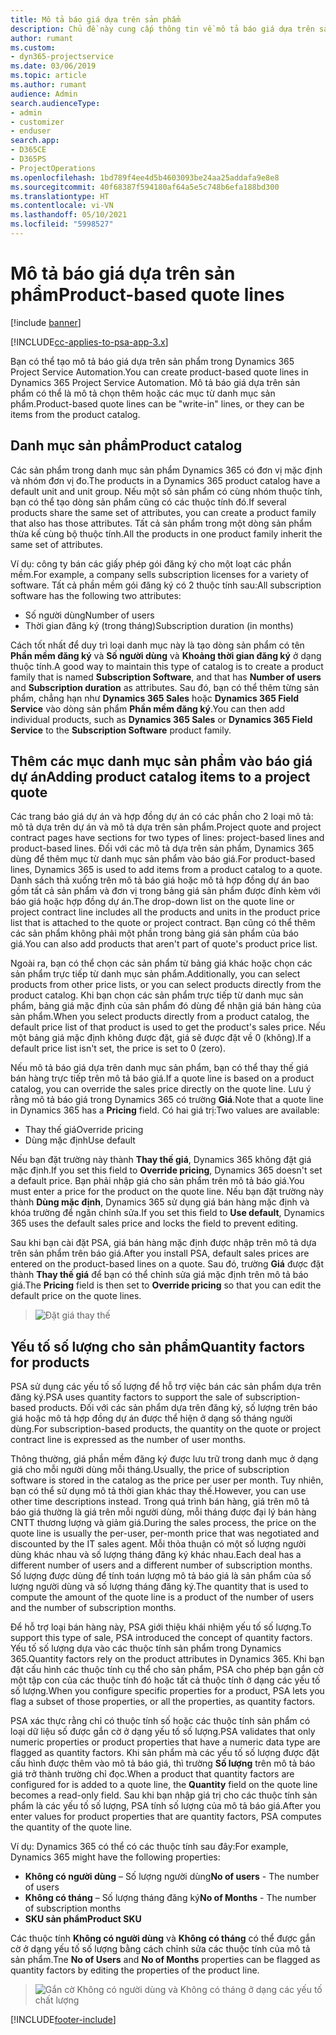 ```yaml
---
title: Mô tả báo giá dựa trên sản phẩm
description: Chủ đề này cung cấp thông tin về mô tả báo giá dựa trên sản phẩm.
author: rumant
ms.custom:
- dyn365-projectservice
ms.date: 03/06/2019
ms.topic: article
ms.author: rumant
audience: Admin
search.audienceType:
- admin
- customizer
- enduser
search.app:
- D365CE
- D365PS
- ProjectOperations
ms.openlocfilehash: 1bd789f4ee4d5b4603093be24aa25addafa9e8e8
ms.sourcegitcommit: 40f68387f594180af64a5e5c748b6efa188bd300
ms.translationtype: HT
ms.contentlocale: vi-VN
ms.lasthandoff: 05/10/2021
ms.locfileid: "5998527"
---
```

# <a name="product-based-quote-lines"></a><span data-ttu-id="bd7f2-103">Mô tả báo giá dựa trên sản phẩm</span><span class="sxs-lookup"><span data-stu-id="bd7f2-103">Product-based quote lines</span></span>

[!include [banner](../includes/psa-now-project-operations.md)]

[!INCLUDE[cc-applies-to-psa-app-3.x](../includes/cc-applies-to-psa-app-3x.md)]


<span data-ttu-id="bd7f2-104">Bạn có thể tạo mô tả báo giá dựa trên sản phẩm trong Dynamics 365 Project Service Automation.</span><span class="sxs-lookup"><span data-stu-id="bd7f2-104">You can create product-based quote lines in Dynamics 365 Project Service Automation.</span></span> <span data-ttu-id="bd7f2-105">Mô tả báo giá dựa trên sản phẩm có thể là mô tả chọn thêm hoặc các mục từ danh mục sản phẩm.</span><span class="sxs-lookup"><span data-stu-id="bd7f2-105">Product-based quote lines can be "write-in" lines, or they can be items from the product catalog.</span></span>

## <a name="product-catalog"></a><span data-ttu-id="bd7f2-106">Danh mục sản phẩm</span><span class="sxs-lookup"><span data-stu-id="bd7f2-106">Product catalog</span></span>

<span data-ttu-id="bd7f2-107">Các sản phẩm trong danh mục sản phẩm Dynamics 365 có đơn vị mặc định và nhóm đơn vị đo.</span><span class="sxs-lookup"><span data-stu-id="bd7f2-107">The products in a Dynamics 365 product catalog have a default unit and unit group.</span></span> <span data-ttu-id="bd7f2-108">Nếu một số sản phẩm có cùng nhóm thuộc tính, bạn có thể tạo dòng sản phẩm cũng có các thuộc tính đó.</span><span class="sxs-lookup"><span data-stu-id="bd7f2-108">If several products share the same set of attributes, you can create a product family that also has those attributes.</span></span> <span data-ttu-id="bd7f2-109">Tất cả sản phẩm trong một dòng sản phẩm thừa kế cùng bộ thuộc tính.</span><span class="sxs-lookup"><span data-stu-id="bd7f2-109">All the products in one product family inherit the same set of attributes.</span></span>

<span data-ttu-id="bd7f2-110">Ví dụ: công ty bán các giấy phép gói đăng ký cho một loạt các phần mềm.</span><span class="sxs-lookup"><span data-stu-id="bd7f2-110">For example, a company sells subscription licenses for a variety of software.</span></span> <span data-ttu-id="bd7f2-111">Tất cả phần mềm gói đăng ký có 2 thuộc tính sau:</span><span class="sxs-lookup"><span data-stu-id="bd7f2-111">All subscription software has the following two attributes:</span></span>

- <span data-ttu-id="bd7f2-112">Số người dùng</span><span class="sxs-lookup"><span data-stu-id="bd7f2-112">Number of users</span></span> 
- <span data-ttu-id="bd7f2-113">Thời gian đăng ký (trong tháng)</span><span class="sxs-lookup"><span data-stu-id="bd7f2-113">Subscription duration (in months)</span></span>

<span data-ttu-id="bd7f2-114">Cách tốt nhất để duy trì loại danh mục này là tạo dòng sản phẩm có tên **Phần mềm đăng ký** và **Số người dùng** và **Khoảng thời gian đăng ký** ở dạng thuộc tính.</span><span class="sxs-lookup"><span data-stu-id="bd7f2-114">A good way to maintain this type of catalog is to create a product family that is named **Subscription Software**, and that has **Number of users** and **Subscription duration** as attributes.</span></span> <span data-ttu-id="bd7f2-115">Sau đó, bạn có thể thêm từng sản phẩm, chẳng hạn như **Dynamics 365 Sales** hoặc **Dynamics 365 Field Service** vào dòng sản phẩm **Phần mềm đăng ký**.</span><span class="sxs-lookup"><span data-stu-id="bd7f2-115">You can then add individual products, such as **Dynamics 365 Sales** or **Dynamics 365 Field Service** to the **Subscription Software** product family.</span></span>

## <a name="adding-product-catalog-items-to-a-project-quote"></a><span data-ttu-id="bd7f2-116">Thêm các mục danh mục sản phẩm vào báo giá dự án</span><span class="sxs-lookup"><span data-stu-id="bd7f2-116">Adding product catalog items to a project quote</span></span>

<span data-ttu-id="bd7f2-117">Các trang báo giá dự án và hợp đồng dự án có các phần cho 2 loại mô tả: mô tả dựa trên dự án và mô tả dựa trên sản phẩm.</span><span class="sxs-lookup"><span data-stu-id="bd7f2-117">Project quote and project contract pages have sections for two types of lines: project-based lines and product-based lines.</span></span> <span data-ttu-id="bd7f2-118">Đối với các mô tả dựa trên sản phẩm, Dynamics 365 dùng để thêm mục từ danh mục sản phẩm vào báo giá.</span><span class="sxs-lookup"><span data-stu-id="bd7f2-118">For product-based lines, Dynamics 365 is used to add items from a product catalog to a quote.</span></span> <span data-ttu-id="bd7f2-119">Danh sách thả xuống trên mô tả báo giá hoặc mô tả hợp đồng dự án bao gồm tất cả sản phẩm và đơn vị trong bảng giá sản phẩm được đính kèm với báo giá hoặc hợp đồng dự án.</span><span class="sxs-lookup"><span data-stu-id="bd7f2-119">The drop-down list on the quote line or project contract line includes all the products and units in the product price list that is attached to the quote or project contract.</span></span> <span data-ttu-id="bd7f2-120">Bạn cũng có thể thêm các sản phẩm không phải một phần trong bảng giá sản phẩm của báo giá.</span><span class="sxs-lookup"><span data-stu-id="bd7f2-120">You can also add products that aren't part of quote's product price list.</span></span>

<span data-ttu-id="bd7f2-121">Ngoài ra, bạn có thể chọn các sản phẩm từ bảng giá khác hoặc chọn các sản phẩm trực tiếp từ danh mục sản phẩm.</span><span class="sxs-lookup"><span data-stu-id="bd7f2-121">Additionally, you can select products from other price lists, or you can select products directly from the product catalog.</span></span> <span data-ttu-id="bd7f2-122">Khi bạn chọn các sản phẩm trực tiếp từ danh mục sản phẩm, bảng giá mặc định của sản phẩm đó dùng để nhận giá bán hàng của sản phẩm.</span><span class="sxs-lookup"><span data-stu-id="bd7f2-122">When you select products directly from a product catalog, the default price list of that product is used to get the product's sales price.</span></span> <span data-ttu-id="bd7f2-123">Nếu một bảng giá mặc định không được đặt, giá sẽ được đặt về 0 (không).</span><span class="sxs-lookup"><span data-stu-id="bd7f2-123">If a default price list isn't set, the price is set to 0 (zero).</span></span>

<span data-ttu-id="bd7f2-124">Nếu mô tả báo giá dựa trên danh mục sản phẩm, bạn có thể thay thế giá bán hàng trực tiếp trên mô tả báo giá.</span><span class="sxs-lookup"><span data-stu-id="bd7f2-124">If a quote line is based on a product catalog, you can override the sales price directly on the quote line.</span></span> <span data-ttu-id="bd7f2-125">Lưu ý rằng mô tả báo giá trong Dynamics 365 có trường **Giá**.</span><span class="sxs-lookup"><span data-stu-id="bd7f2-125">Note that a quote line in Dynamics 365 has a **Pricing** field.</span></span> <span data-ttu-id="bd7f2-126">Có hai giá trị:</span><span class="sxs-lookup"><span data-stu-id="bd7f2-126">Two values are available:</span></span>

- <span data-ttu-id="bd7f2-127">Thay thế giá</span><span class="sxs-lookup"><span data-stu-id="bd7f2-127">Override pricing</span></span>  
- <span data-ttu-id="bd7f2-128">Dùng mặc định</span><span class="sxs-lookup"><span data-stu-id="bd7f2-128">Use default</span></span>

<span data-ttu-id="bd7f2-129">Nếu bạn đặt trường này thành **Thay thế giá**, Dynamics 365 không đặt giá mặc định.</span><span class="sxs-lookup"><span data-stu-id="bd7f2-129">If you set this field to **Override pricing**, Dynamics 365 doesn't set a default price.</span></span> <span data-ttu-id="bd7f2-130">Bạn phải nhập giá cho sản phẩm trên mô tả báo giá.</span><span class="sxs-lookup"><span data-stu-id="bd7f2-130">You must enter a price for the product on the quote line.</span></span> <span data-ttu-id="bd7f2-131">Nếu bạn đặt trường này thành **Dùng mặc định**, Dynamics 365 sử dụng giá bán hàng mặc định và khóa trường để ngăn chỉnh sửa.</span><span class="sxs-lookup"><span data-stu-id="bd7f2-131">If you set this field to **Use default**, Dynamics 365 uses the default sales price and locks the field to prevent editing.</span></span>

<span data-ttu-id="bd7f2-132">Sau khi bạn cài đặt PSA, giá bán hàng mặc định được nhập trên mô tả dựa trên sản phẩm trên báo giá.</span><span class="sxs-lookup"><span data-stu-id="bd7f2-132">After you install PSA, default sales prices are entered on the product-based lines on a quote.</span></span> <span data-ttu-id="bd7f2-133">Sau đó, trường **Giá** được đặt thành **Thay thế giá** để bạn có thể chỉnh sửa giá mặc định trên mô tả báo giá.</span><span class="sxs-lookup"><span data-stu-id="bd7f2-133">The **Pricing** field is then set to **Override pricing** so that you can edit the default price on the quote lines.</span></span>

> ![Đặt giá thay thế](media/basic-guide-10.png)
 
## <a name="quantity-factors-for-products"></a><span data-ttu-id="bd7f2-135">Yếu tố số lượng cho sản phẩm</span><span class="sxs-lookup"><span data-stu-id="bd7f2-135">Quantity factors for products</span></span>

<span data-ttu-id="bd7f2-136">PSA sử dụng các yếu tố số lượng để hỗ trợ việc bán các sản phẩm dựa trên đăng ký.</span><span class="sxs-lookup"><span data-stu-id="bd7f2-136">PSA uses quantity factors to support the sale of subscription-based products.</span></span> <span data-ttu-id="bd7f2-137">Đối với các sản phẩm dựa trên đăng ký, số lượng trên báo giá hoặc mô tả hợp đồng dự án được thể hiện ở dạng số tháng người dùng.</span><span class="sxs-lookup"><span data-stu-id="bd7f2-137">For subscription-based products, the quantity on the quote or project contract line is expressed as the number of user months.</span></span>

<span data-ttu-id="bd7f2-138">Thông thường, giá phần mềm đăng ký được lưu trữ trong danh mục ở dạng giá cho mỗi người dùng mỗi tháng.</span><span class="sxs-lookup"><span data-stu-id="bd7f2-138">Usually, the price of subscription software is stored in the catalog as the price per user per month.</span></span> <span data-ttu-id="bd7f2-139">Tuy nhiên, bạn có thể sử dụng mô tả thời gian khác thay thế.</span><span class="sxs-lookup"><span data-stu-id="bd7f2-139">However, you can use other time descriptions instead.</span></span> <span data-ttu-id="bd7f2-140">Trong quá trình bán hàng, giá trên mô tả báo giá thường là giá trên mỗi người dùng, mỗi tháng được đại lý bán hàng CNTT thương lượng và giảm giá.</span><span class="sxs-lookup"><span data-stu-id="bd7f2-140">During the sales process, the price on the quote line is usually the per-user, per-month price that was negotiated and discounted by the IT sales agent.</span></span> <span data-ttu-id="bd7f2-141">Mỗi thỏa thuận có một số lượng người dùng khác nhau và số lượng tháng đăng ký khác nhau.</span><span class="sxs-lookup"><span data-stu-id="bd7f2-141">Each deal has a different number of users and a different number of subscription months.</span></span> <span data-ttu-id="bd7f2-142">Số lượng được dùng để tính toán lượng mô tả báo giá là sản phẩm của số lượng người dùng và số lượng tháng đăng ký.</span><span class="sxs-lookup"><span data-stu-id="bd7f2-142">The quantity that is used to compute the amount of the quote line is a product of the number of users and the number of subscription months.</span></span>

<span data-ttu-id="bd7f2-143">Để hỗ trợ loại bán hàng này, PSA giới thiệu khái nhiệm yếu tố số lượng.</span><span class="sxs-lookup"><span data-stu-id="bd7f2-143">To support this type of sale, PSA introduced the concept of quantity factors.</span></span> <span data-ttu-id="bd7f2-144">Yếu tố số lượng dựa vào các thuộc tính sản phẩm trong Dynamics 365.</span><span class="sxs-lookup"><span data-stu-id="bd7f2-144">Quantity factors rely on the product attributes in Dynamics 365.</span></span> <span data-ttu-id="bd7f2-145">Khi bạn đặt cấu hình các thuộc tính cụ thể cho sản phẩm, PSA cho phép bạn gắn cờ một tập con của các thuộc tính đó hoặc tất cả thuộc tính ở dạng các yếu tố số lượng.</span><span class="sxs-lookup"><span data-stu-id="bd7f2-145">When you configure specific properties for a product, PSA lets you flag a subset of those properties, or all the properties, as quantity factors.</span></span>

<span data-ttu-id="bd7f2-146">PSA xác thực rằng chỉ có thuộc tính số hoặc các thuộc tính sản phẩm có loại dữ liệu số được gắn cờ ở dạng yếu tố số lượng.</span><span class="sxs-lookup"><span data-stu-id="bd7f2-146">PSA validates that only numeric properties or product properties that have a numeric data type are flagged as quantity factors.</span></span> <span data-ttu-id="bd7f2-147">Khi sản phẩm mà các yếu tố số lượng được đặt cấu hình được thêm vào mô tả báo giá, thì trường **Số lượng** trên mô tả báo giá trở thành trường chỉ đọc.</span><span class="sxs-lookup"><span data-stu-id="bd7f2-147">When a product that quantity factors are configured for is added to a quote line, the **Quantity** field on the quote line becomes a read-only field.</span></span> <span data-ttu-id="bd7f2-148">Sau khi bạn nhập giá trị cho các thuộc tính sản phẩm là các yếu tố số lượng, PSA tính số lượng của mô tả báo giá.</span><span class="sxs-lookup"><span data-stu-id="bd7f2-148">After you enter values for product properties that are quantity factors, PSA computes the quantity of the quote line.</span></span>

<span data-ttu-id="bd7f2-149">Ví dụ: Dynamics 365 có thể có các thuộc tính sau đây:</span><span class="sxs-lookup"><span data-stu-id="bd7f2-149">For example, Dynamics 365 might have the following properties:</span></span> 

- <span data-ttu-id="bd7f2-150">**Không có người dùng** – Số lượng người dùng</span><span class="sxs-lookup"><span data-stu-id="bd7f2-150">**No of users** - The number of users</span></span> 
- <span data-ttu-id="bd7f2-151">**Không có tháng** – Số lượng tháng đăng ký</span><span class="sxs-lookup"><span data-stu-id="bd7f2-151">**No of Months** - The number of subscription months</span></span>
- <span data-ttu-id="bd7f2-152">**SKU sản phẩm**</span><span class="sxs-lookup"><span data-stu-id="bd7f2-152">**Product SKU**</span></span> 

<span data-ttu-id="bd7f2-153">Các thuộc tính **Không có người dùng** và **Không có tháng** có thể được gắn cờ ở dạng yếu tố số lượng bằng cách chỉnh sửa các thuộc tính của mô tả sản phẩm.</span><span class="sxs-lookup"><span data-stu-id="bd7f2-153">Tne **No of Users** and **No of Months** properties can be flagged as quantity factors by editing the properties of the product line.</span></span> 

> ![Gắn cờ Không có người dùng và Không có tháng ở dạng các yếu tố chất lượng](media/basic-guide-11.png)
 


[!INCLUDE[footer-include](../includes/footer-banner.md)]